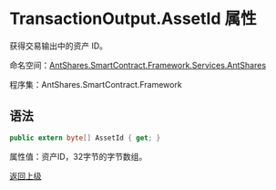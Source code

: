 # TransactionOutput.AssetId 属性

获得交易输出中的资产 ID。

命名空间：[AntShares.SmartContract.Framework.Services.AntShares](../../AntShares.md)

程序集：AntShares.SmartContract.Framework

## 语法

```c#
public extern byte[] AssetId { get; }
```

属性值：资产ID，32字节的字节数组。



[返回上级](../TransactionOutput.md)
